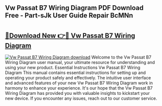 ## Vw Passat B7 Wiring Diagram PDF Download Free - Part-sJk User Guide Repair BcMNn

# <h2><a href="http://dfqu0bd.blite.top/?on=Vw+Passat+B7+Wiring+Diagram">🔗Download New 👉🔴 Vw Passat B7 Wiring Diagram</a></h2>

[![Vw Passat B7 Wiring Diagram download](https://i.imgur.com/lujVjoI.png)](http://dfqu0bd.blite.top/?on=Vw+Passat+B7+Wiring+Diagram)
Welcome to the Vw Passat B7 Wiring Diagram user manual, your ultimate resource for understanding and using your new product. Essential Instructions Vw Passat B7 Wiring Diagram This manual contains essential instructions for setting up and operating your product safely and effectively. The intuitive user interface and advanced features of your new Vw Passat B7 Wiring Diagram work in harmony to enhance your experience. It's our hope that the Vw Passat B7 Wiring Diagram has provided you with valuable insights to kickstart your new device. If you encounter any issues, reach out to our customer service.
